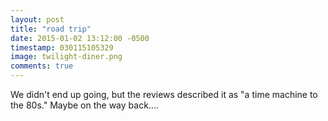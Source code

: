 ```yaml
---
layout: post
title: "road trip"
date: 2015-01-02 13:12:00 -0500
timestamp: 030115105329
image: twilight-diner.png 
comments: true
---
```


We didn't end up going, but the reviews described it as "a time machine to the 80s." Maybe on the way back....
